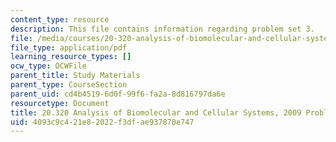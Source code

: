 ```yaml
---
content_type: resource
description: This file contains information regarding problem set 3.
file: /media/courses/20-320-analysis-of-biomolecular-and-cellular-systems-fall-2012/4093c9c421e82022f3dfae937870e747_MIT20_320F12_2009_PS3_Prob.pdf
file_type: application/pdf
learning_resource_types: []
ocw_type: OCWFile
parent_title: Study Materials
parent_type: CourseSection
parent_uid: cd4b4519-6d0f-99f6-fa2a-8d816797da6e
resourcetype: Document
title: 20.320 Analysis of Biomolecular and Cellular Systems, 2009 Problem Set 3
uid: 4093c9c4-21e8-2022-f3df-ae937870e747
---
```


